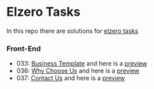 # Elzero Tasks

In this repo there are solutions for [elzero tasks](https://elzero.org/category/trainings/)

### Front-End

- 033: [Business Template](https://elzero.org/frontend-task-full-business-template/) and here is a [preview](https://elzero-tasks.netlify.app/033/index.html)
- 036: [Why Choose Us](https://elzero.org/frontend-task-why-choose-us-section-circle/) and here is a [preview](https://elzero-tasks.netlify.app/036/index.html)
- 037: [Contact Us](https://elzero.org/frontend-task-contact-us-inspired/) and here is a [preview](https://elzero-tasks.netlify.app/037/index.html)
